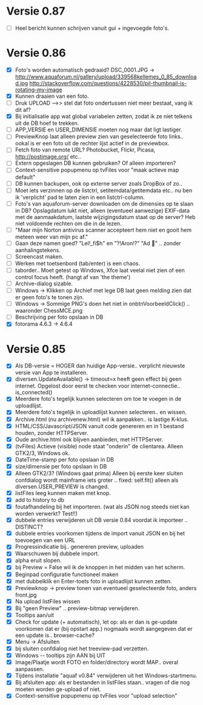 # Versie 0.87
- [ ] Heel bericht kunnen schrijven vanuit gui + ingevoegde foto's.

# Versie 0.86
- [x] Foto's worden automatisch gedraaid? DSC_0001.JPG -> http://www.aquaforum.nl/gallery/upload/339568kellemes_0_85_download.jpg
      http://stackoverflow.com/questions/4228530/pil-thumbnail-is-rotating-my-image
- [x] Kunnen draaien van een foto.
- [ ] Druk UPLOAD -->> stel dat foto ondertussen niet meer bestaat, vang ik dit af?
- [x] Bij initialisatie app wat global variabelen zetten, zodat ik ze niet telkens uit de DB hoef te trekken.
- [ ] APP_VERSIE en USER_DIMENSIE moeten nog maar dat ligt lastiger.
- [ ] PreviewKnop laat alleen preview zien van geselecteerde foto links.. ookal is er een foto
      uit de rechter lijst actief in de previewbox.
- [ ] Fetch foto van remote URL? Photobucket, Flickr, Picasa, http://postimage.org/ etc..
- [ ] Extern opgeslagen DB kunnen gebruiken? Of alleen importeren?
- [ ] Context-sensitive popupmenu op tvFiles voor "maak actieve map default"
- [ ] DB kunnen backupen, ook op externe server zoals DropBox of zo..
- [ ] Moet iets verzinnen op de listctrl, setitemdata/getitemdata etc.. nu ben ik 'verplicht' pad te laten zien in een listctrl-column.
- [ ] Foto's van aquaforum-server downloaden om de dimensies op te slaan in DB?
      Opslagdatum lukt niet, alleen (eventueel aanwezige) EXIF-data met de aanmaakdatum, laatste wijzigingsdatum staat op de server? Heb niet voldoende rechten om die in de lezen.
- [ ] "Maar mijn Norton antivirus scanner accepteert hem niet en gooit hem meteen weer van mijn pc af."
- [ ] Gaan deze namen goed?  "Lel!_fi$h" en "?!Aron!?" "Ad " .. zonder aanhalingstekens.
- [ ] Screencast maken.
- [ ] Werken met toetsenbord (tab/enter) is een chaos.
- [ ] taborder.. Moet getest op Windows, Xfce laat veelal niet zien of een control focus heeft. (hangt af van 'the theme')
- [ ] Archive-dialog sizable.
- [ ] Windows -> Klikken op Archief met lege DB laat geen melding zien dat er geen foto's te tonen zijn.
- [ ] Windows -> Sommige PNG's doen het niet in onbtnVoorbeeldClick() .. waaronder ChessMCE.png
- [ ] Beschrijving per foto opslaan in DB
- [x] fotorama 4.6.3 -> 4.6.4

# Versie 0.85
- [x] Als DB-versie = HOGER dan huidige App-versie.. verplicht nieuwste versie van App te installeren.
- [x] diversen.UpdateAvailable() -> timeout=x heeft geen effect bij geen internet.
      Opgelost door eerst te checken voor internet-connectie.. is_connected()
- [x] Meerdere foto's tegelijk kunnen selecteren om toe te voegen in de uploadlijst.
- [x] Meerdere foto's tegelijk in uploadlijst kunnen selecteren.. en wissen.
- [x] Archive.html (nu archivenew.html) wil ik aanpakken.. is lastige K-klus.
- [x] HTML/CSS/Javascript/JSON vanuit code genereren en in 1 bestand houden, zonder HTTPServer.
- [x] Oude archive.html ook blijven aanbieden, met HTTPServer.
- [x] (tvFiles) Actieve (visible) node staat "onderin" de clientarea. Alleen GTK2/3, Windows ok.
- [x] DateTime-stamp per foto opslaan in DB
- [x] size/dimensie per foto opslaan in DB
- [x] Alleen GTK2/3? (Windows gaat prima) Alleen bij eerste keer sluiten confdialog wordt mainframe iets groter ..
      fixed: self.fit() alleen als diversen.USER_PREVIEW is changed.
- [x] listFiles leeg kunnen maken met knop.
- [x] add to history to db
- [x] foutafhandeling bij het importeren. (wat als JSON nog steeds niet kan worden verwerkt? Test!!)
- [x] dubbele entries verwijderen uit DB versie 0.84 voordat ik importeer .. DISTINCT?
- [x] dubbele entries voorkomen tijdens de import vanuit JSON en bij het toevoegen van een URL
- [x] Progressindicatie bij.. genereren preview, uploaden
- [x] Waarschuwen bij dubbele import.
- [x] alpha eruit slopen.
- [x] bij Preview = False wil ik de knoppen in het midden van het scherm.
- [x] Beginpad configuratie functioneel maken
- [x] met dubbelklik en Enter-toets foto in uploadlijst kunnen zetten.
- [x] Previewknop -> preview tonen van eventueel geselecteerde foto, anders front.jpg
- [x] Na upload listFiles wissen
- [x] Bij "geen Preview" .. preview-bitmap verwijderen.
- [x] Tooltips aan/uit
- [x] Check for update (+ automatisch), let op: als er dan is ge-update voorkomen dat er (bij opstart app.) nogmaals wordt aangegeven dat er een update is.. browser-cache?
- [x] Menu -> Afsluiten
- [x] bij sluiten confdialog niet het treeview-pad verzetten.
- [x] Windows -- tooltips zijn AAN bij UIT
- [x] Image/Plaatje wordt FOTO en folder/directory wordt MAP.. overal aanpassen.
- [x] Tijdens installatie "aquaf v0.84" verwijderen uit het Windows-startmenu.
- [x] Bij afsluiten app: als er bestanden in listFiles staan.. vragen of die nog moeten worden ge-upload of niet.
- [x] Context-sensitive popupmenu op tvFiles voor "upload selection"
